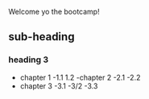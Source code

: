 Welcome yo the bootcamp!
## sub-heading
### heading 3
- chapter 1 
  -1.1
  1.2
-chapter 2
  -2.1
  -2.2
- chapter 3
  -3.1
  -3/2
  -3.3
